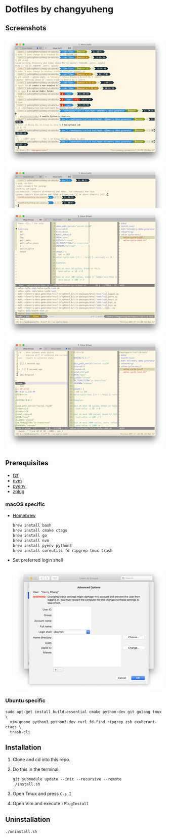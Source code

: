 # Dotfiles by changyuheng

## Screenshots

![](screenshots/git.png)
![](screenshots/root.png)
![](screenshots/vim-ctrl-p.png)
![](screenshots/vim.png)

## Prerequisites

- [fzf](https://github.com/junegunn/fzf)
- [nvm](https://github.com/creationix/nvm)
- [pyenv](https://github.com/pyenv/pyenv)
- [zplug](https://github.com/zplug/zplug)

### macOS specific

- [Homebrew](http://brew.sh/)

    ```
    brew install bash
    brew install cmake ctags
    brew install go
    brew install nvm
    brew install pyenv python3
    brew install coreutils fd ripgrep tmux trash
    ```

- Set preferred login shell

    ![](screenshots/macos-default-login-shell.png)

### Ubuntu specific

```
sudo apt-get install build-essential cmake python-dev git golang tmux \
  vim-gnome python3 python3-dev curl fd-find ripgrep zsh exuberant-ctags \
  trash-cli
```

## Installation

1. Clone and cd into this repo.

2. Do this in the terminal:
    ```
    git submodule update --init --recursive --remote
    ./install.sh
    ```

3. Open Tmux and press `C-s I`

4. Open Vim and execute `:PlugInstall`

## Uninstallation

```
./uninstall.sh
```
